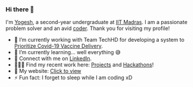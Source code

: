 ### Hi there 👋

I'm <a href="https://yogeshiitm.github.io" target="_blank">Yogesh</a>, a second-year undergraduate at <a href="https://www.linkedin.com/posts/reachiitm_nirfrankings-nirfrankings2020-nirf2020-activity-6676763324744511488-qeDW" target="_blank">IIT Madras</a>. I am a passionate problem solver and an avid <a href="https://www.hackerrank.com/yogeshiitm" target="_blank">coder</a>. Thank you for visiting my profile!


- 🔭 I’m currently working with Team TechHD for developing a system to <a href="https://techhd.herokuapp.com/" target="_blank">Prioritize Covid-19 Vaccine Delivery</a>.
- 🌱 I’m currently learning... well everything 😅
- 👯 Connect with me on <a href="https://www.linkedin.com/in/yogeshiitm/" target="_blank">LinkedIn</a>.
- 👨🏻‍💻 Find my recent work here: <a href="https://yogeshiitm.github.io/projects" target="_blank">Projects</a> and <a href="https://yogeshiitm.github.io/competitions" target="_blank">Hackathons</a>!
- 💬 My website: [Click to view](https://yogeshiitm.github.io)
- ⚡ Fun fact: I forget to sleep while I am coding xD

<!--
- 🔭 I’m currently working with [Team Sahaay](http://cfi.iitm.ac.in/wordpress/index.php/sahaay/) for developing a prototype of an Electronic Travel Aid (ETA) for blind people.
- 🌱 I'm looking forward to learning new skills!
- 🌱 Looking forward to learning new skills!
- 👯 Let's connect on [LinkedIn](https://www.linkedin.com/in/yogeshiitm/)!
- 👯 I’m looking to collaborate on any fun or innovative project
- 👨🏻‍💻 You can  find my recent projects <a href="https://yogeshiitm.github.io/projects" target="_blank">here</a>!
- 💬 How to reach me: yogeshiitm1[at]gmail[dot]com
- 💬 Ask me about programming or anything related to tech!
- 💬 Ping me about open-source, android, flutter, material-design, development
- 📫 How to reach me: yogesh[at]smail.iitm.ac.in or yogeshiitm1[at]gmail[dot]com
- ⚡ Fun fact: I'm silent outside but talkative inside xD 
- ⚡ Fun fact: I forget to sleep while I am coding!
- ⚡ Motto: Eat, Sleep, Code, Repeat!
-->

<!--
I'm Yogesh, a second-year undergraduate at IIT Madras. I am a passionate problem solver and an avid coder. Thank you for visiting my profile!
- 🌱 I’m currently learning design and implementation of web apps with Python, JavaScript, and SQL using frameworks like Django, React, and Bootstrap.
- 👯 Connect with me on [Linkedin](https://www.linkedin.com/in/yogeshiitm/)
- 💬 Ask me about programming, tech or life at IIT (xD)
- 💬 Ask me about programming, tech or just say hello!
- ⚡ Fun fact: I don't trust words. I trust vibes.
- ⚡ Fun fact: I am a [talkative introvert](https://www.16personalities.com/articles/the-mystery-of-the-talkative-introvert).
-->

<!--
### Hi there 👋

- 🔭 I’m currently working on ...
- 🌱 I’m currently learning ...
- 👯 I’m looking to collaborate on ...
- 🤔 I’m looking for help with ...
- 💬 Ask me about ...
- 📫 How to reach me: ...
- 😄 Pronouns: ...
- ⚡ Fun fact: ...
-->

